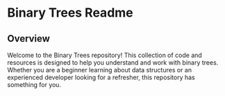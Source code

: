 # Binary Trees Readme
## Overview
Welcome to the Binary Trees repository! This collection of code and resources is designed to help you understand and work with binary trees. Whether you are a beginner learning about data structures or an experienced developer looking for a refresher, this repository has something for you.

